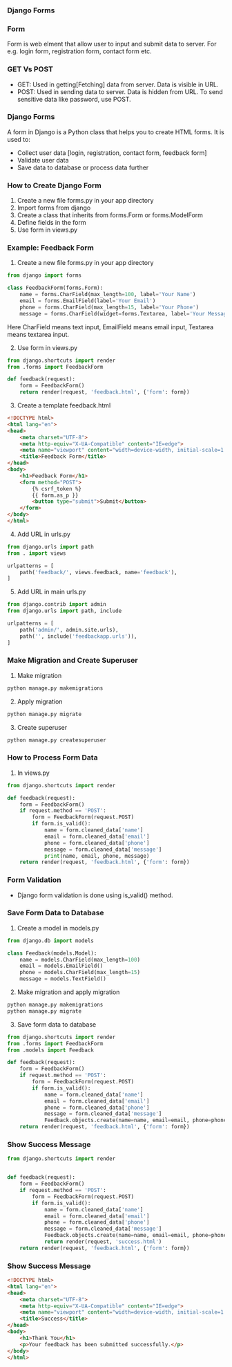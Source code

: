### Django Forms

### Form
Form is web elment that allow user to input and submit data to server. For e.g. login form, registration form, contact form etc.

### GET Vs POST
- GET: Used in getting[Fetching] data from server. Data is visible in URL.
- POST: Used in sending data to server. Data is hidden from URL. To send sensitive data like password, use POST.

### Django Forms
A form in Django is a Python class that helps you to create HTML forms. It is used to:
- Collect user data [login, registration, contact form, feedback form]
- Validate user data 
- Save data to database or process data further

### How to Create Django Form
1. Create a new file forms.py in your app directory
2. Import forms from django
3. Create a class that inherits from forms.Form or forms.ModelForm
4. Define fields in the form
5. Use form in views.py

### Example: Feedback Form
1. Create a new file forms.py in your app directory
```python
from django import forms

class FeedbackForm(forms.Form):
    name = forms.CharField(max_length=100, label='Your Name')
    email = forms.EmailField(label='Your Email')
    phone = forms.CharField(max_length=15, label='Your Phone')
    message = forms.CharField(widget=forms.Textarea, label='Your Message')
```
Here CharField means text input, EmailField means email input, Textarea means textarea input.

2. Use form in views.py
```python
from django.shortcuts import render
from .forms import FeedbackForm

def feedback(request):
    form = FeedbackForm()
    return render(request, 'feedback.html', {'form': form})
```

3. Create a template feedback.html
```html
<!DOCTYPE html>
<html lang="en">
<head>
    <meta charset="UTF-8">
    <meta http-equiv="X-UA-Compatible" content="IE=edge">
    <meta name="viewport" content="width=device-width, initial-scale=1.0">
    <title>Feedback Form</title>
</head>
<body>
    <h1>Feedback Form</h1>
    <form method="POST">
        {% csrf_token %}
        {{ form.as_p }}
        <button type="submit">Submit</button>
    </form>
</body>
</html>
```

4. Add URL in urls.py
```python
from django.urls import path
from . import views

urlpatterns = [
    path('feedback/', views.feedback, name='feedback'),
]
```
5. Add URL in main urls.py
```python
from django.contrib import admin
from django.urls import path, include

urlpatterns = [
    path('admin/', admin.site.urls),
    path('', include('feedbackapp.urls')),
]
```

### Make Migration and Create Superuser
1. Make migration
```bash
python manage.py makemigrations
```

2. Apply migration
```bash
python manage.py migrate
```

3. Create superuser
```bash
python manage.py createsuperuser
```

### How to Process Form Data
1. In views.py
```python
from django.shortcuts import render

def feedback(request):
    form = FeedbackForm()
    if request.method == 'POST':
        form = FeedbackForm(request.POST)
        if form.is_valid():
            name = form.cleaned_data['name']
            email = form.cleaned_data['email']
            phone = form.cleaned_data['phone']
            message = form.cleaned_data['message']
            print(name, email, phone, message)
    return render(request, 'feedback.html', {'form': form})
```

### Form Validation
- Django form validation is done using is_valid() method.

### Save Form Data to Database
1. Create a model in models.py
```python
from django.db import models

class Feedback(models.Model):
    name = models.CharField(max_length=100)
    email = models.EmailField()
    phone = models.CharField(max_length=15)
    message = models.TextField()
```

2. Make migration and apply migration
```bash
python manage.py makemigrations
python manage.py migrate
```

3. Save form data to database
```python
from django.shortcuts import render
from .forms import FeedbackForm
from .models import Feedback

def feedback(request):
    form = FeedbackForm()
    if request.method == 'POST':
        form = FeedbackForm(request.POST)
        if form.is_valid():
            name = form.cleaned_data['name']
            email = form.cleaned_data['email']
            phone = form.cleaned_data['phone']
            message = form.cleaned_data['message']
            Feedback.objects.create(name=name, email=email, phone=phone, message=message)
    return render(request, 'feedback.html', {'form': form})
```

### Show Success Message
```python
from django.shortcuts import render


def feedback(request):
    form = FeedbackForm()
    if request.method == 'POST':
        form = FeedbackForm(request.POST)
        if form.is_valid():
            name = form.cleaned_data['name']
            email = form.cleaned_data['email']
            phone = form.cleaned_data['phone']
            message = form.cleaned_data['message']
            Feedback.objects.create(name=name, email=email, phone=phone, message=message)
            return render(request, 'success.html')
    return render(request, 'feedback.html', {'form': form})
```

### Show Success Message
```html
<!DOCTYPE html>
<html lang="en">
<head>
    <meta charset="UTF-8">
    <meta http-equiv="X-UA-Compatible" content="IE=edge">
    <meta name="viewport" content="width=device-width, initial-scale=1.0">
    <title>Success</title>
</head>
<body>
    <h1>Thank You</h1>
    <p>Your feedback has been submitted successfully.</p>
</body>
</html>
```




